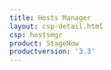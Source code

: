 ```yaml
---
title: Hosts Manager
layout: csp-detail.html
csp: hostsmgr
product: StageNow
productversion: '3.3'
---
```







